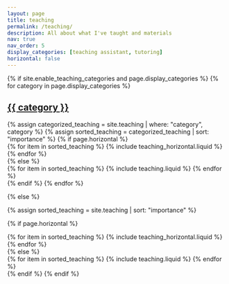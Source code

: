 ```yaml
---
layout: page
title: teaching
permalink: /teaching/
description: All about what I've taught and materials
nav: true
nav_order: 5
display_categories: [teaching assistant, tutoring]
horizontal: false
---
```


<!-- pages/teaching.md -->
<div class="teaching">
{% if site.enable_teaching_categories and page.display_categories %}
  <!-- Display categorized teaching materials -->
  {% for category in page.display_categories %}
  <a id="{{ category }}" href=".#{{ category }}">
    <h2 class="category">{{ category }}</h2>
  </a>
  {% assign categorized_teaching = site.teaching | where: "category", category %}
  {% assign sorted_teaching = categorized_teaching | sort: "importance" %}
  <!-- Generate cards for each teaching entry -->
  {% if page.horizontal %}
  <div class="container">
    <div class="row row-cols-1 row-cols-md-2">
    {% for item in sorted_teaching %}
      {% include teaching_horizontal.liquid %}
    {% endfor %}
    </div>
  </div>
  {% else %}
  <div class="row row-cols-1 row-cols-md-3">
    {% for item in sorted_teaching %}
      {% include teaching.liquid %}
    {% endfor %}
  </div>
  {% endif %}
  {% endfor %}

{% else %}

<!-- Display teaching materials without categories -->

{% assign sorted_teaching = site.teaching | sort: "importance" %}

  <!-- Generate cards for each teaching entry -->

{% if page.horizontal %}

  <div class="container">
    <div class="row row-cols-1 row-cols-md-2">
    {% for item in sorted_teaching %}
      {% include teaching_horizontal.liquid %}
    {% endfor %}
    </div>
  </div>
  {% else %}
  <div class="row row-cols-1 row-cols-md-3">
    {% for item in sorted_teaching %}
      {% include teaching.liquid %}
    {% endfor %}
  </div>
  {% endif %}
{% endif %}
</div>
